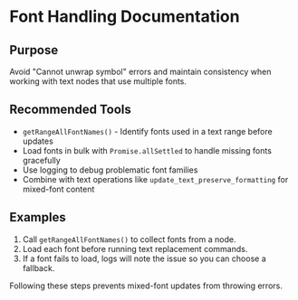# Font Handling Documentation

## Purpose

Avoid "Cannot unwrap symbol" errors and maintain consistency when working with text nodes that use multiple fonts.

## Recommended Tools

- `getRangeAllFontNames()` - Identify fonts used in a text range before updates
- Load fonts in bulk with `Promise.allSettled` to handle missing fonts gracefully
- Use logging to debug problematic font families
- Combine with text operations like `update_text_preserve_formatting` for mixed-font content

## Examples

1. Call `getRangeAllFontNames()` to collect fonts from a node.
2. Load each font before running text replacement commands.
3. If a font fails to load, logs will note the issue so you can choose a fallback.

Following these steps prevents mixed-font updates from throwing errors.
